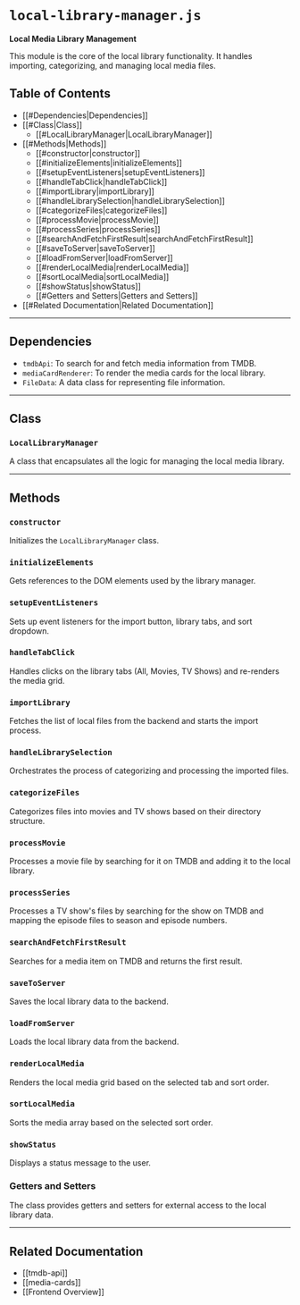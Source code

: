 # `local-library-manager.js`

**Local Media Library Management**

This module is the core of the local library functionality. It handles importing, categorizing, and managing local media files.

## Table of Contents
- [[#Dependencies|Dependencies]]
- [[#Class|Class]]
  - [[#LocalLibraryManager|LocalLibraryManager]]
- [[#Methods|Methods]]
  - [[#constructor|constructor]]
  - [[#initializeElements|initializeElements]]
  - [[#setupEventListeners|setupEventListeners]]
  - [[#handleTabClick|handleTabClick]]
  - [[#importLibrary|importLibrary]]
  - [[#handleLibrarySelection|handleLibrarySelection]]
  - [[#categorizeFiles|categorizeFiles]]
  - [[#processMovie|processMovie]]
  - [[#processSeries|processSeries]]
  - [[#searchAndFetchFirstResult|searchAndFetchFirstResult]]
  - [[#saveToServer|saveToServer]]
  - [[#loadFromServer|loadFromServer]]
  - [[#renderLocalMedia|renderLocalMedia]]
  - [[#sortLocalMedia|sortLocalMedia]]
  - [[#showStatus|showStatus]]
  - [[#Getters and Setters|Getters and Setters]]
- [[#Related Documentation|Related Documentation]]

---

## Dependencies

- `tmdbApi`: To search for and fetch media information from TMDB.
- `mediaCardRenderer`: To render the media cards for the local library.
- `FileData`: A data class for representing file information.

---

## Class

### `LocalLibraryManager`

A class that encapsulates all the logic for managing the local media library.

---

## Methods

### `constructor`

Initializes the `LocalLibraryManager` class.

### `initializeElements`

Gets references to the DOM elements used by the library manager.

### `setupEventListeners`

Sets up event listeners for the import button, library tabs, and sort dropdown.

### `handleTabClick`

Handles clicks on the library tabs (All, Movies, TV Shows) and re-renders the media grid.

### `importLibrary`

Fetches the list of local files from the backend and starts the import process.

### `handleLibrarySelection`

Orchestrates the process of categorizing and processing the imported files.

### `categorizeFiles`

Categorizes files into movies and TV shows based on their directory structure.

### `processMovie`

Processes a movie file by searching for it on TMDB and adding it to the local library.

### `processSeries`

Processes a TV show's files by searching for the show on TMDB and mapping the episode files to season and episode numbers.

### `searchAndFetchFirstResult`

Searches for a media item on TMDB and returns the first result.

### `saveToServer`

Saves the local library data to the backend.

### `loadFromServer`

Loads the local library data from the backend.

### `renderLocalMedia`

Renders the local media grid based on the selected tab and sort order.

### `sortLocalMedia`

Sorts the media array based on the selected sort order.

### `showStatus`

Displays a status message to the user.

### Getters and Setters

The class provides getters and setters for external access to the local library data.

---

## Related Documentation
- [[tmdb-api]]
- [[media-cards]]
- [[Frontend Overview]]
